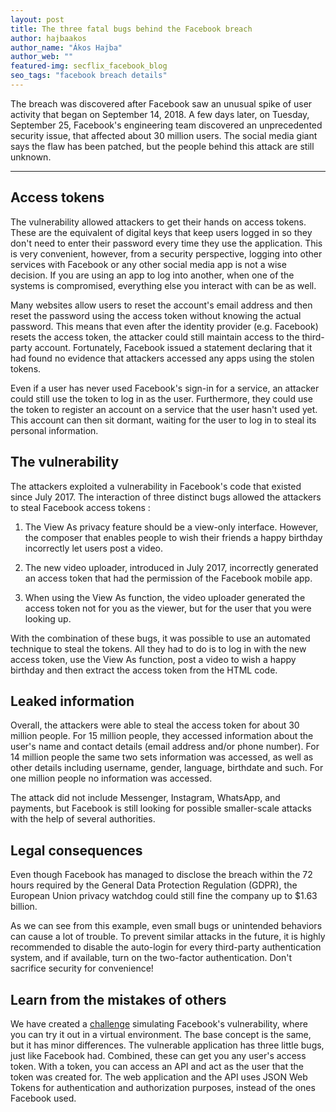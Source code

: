 ```yaml
---
layout: post
title: The three fatal bugs behind the Facebook breach 
author: hajbaakos
author_name: "Ákos Hajba"
author_web: ""
featured-img: secflix_facebook_blog
seo_tags: "facebook breach details"
---
```


The breach was discovered after Facebook saw an unusual spike of user activity that began on September 14, 2018. A few days later, on Tuesday, September 25, Facebook's engineering team discovered an unprecedented security issue, that affected about 30 million users. The social media giant says the flaw has been patched, but the people behind this attack are still unknown.

<!--excerpt-->

----

## Access tokens

The vulnerability allowed attackers to get their hands on access tokens. These are the equivalent of digital keys that keep users logged in so they don't need to enter their password every time they use the application. This is very convenient, however, from a security perspective, logging into other services with Facebook or any other social media app is not a wise decision. If you are using an app to log into another, when one of the systems is compromised, everything else you interact with can be as well.

Many websites allow users to reset the account's email address and then reset the password using the access token without knowing the actual password. This means that even after the identity provider (e.g. Facebook) resets the access token, the attacker could still maintain access to the third-party account. Fortunately, Facebook issued a statement declaring that it had found no evidence that attackers accessed any apps using the stolen tokens.

Even if a user has never used Facebook's sign-in for a service, an attacker could still use the token to log in as the user. Furthermore, they could use the token to register an account on a service that the user hasn't used yet. This account can then sit dormant, waiting for the user to log in to steal its personal information.

## The vulnerability

The attackers exploited a vulnerability in Facebook's code that existed since July 2017. The interaction of three distinct bugs allowed the attackers to steal Facebook access tokens :

 1. The View As privacy feature should be a view-only interface. However, the composer that enables people to wish their friends a happy birthday incorrectly let users post a video.

 2. The new video uploader, introduced in July 2017, incorrectly generated an access token that had the permission of the Facebook mobile app.

 3. When using the View As function, the video uploader generated the access token not for you as the viewer, but for the user that you were looking up.

With the combination of these bugs, it was possible to use an automated technique to steal the tokens. All they had to do is to log in with the new access token, use the View As function, post a video to wish a happy birthday and then extract the access token from the HTML code.

## Leaked information

Overall, the attackers were able to steal the access token for about 30 million people. For 15 million people, they accessed information about the user's name and contact details (email address and/or phone number). For 14 million people the same two sets information was accessed, as well as other details including username, gender, language, birthdate and such. For one million people no information was accessed.

The attack did not include Messenger, Instagram, WhatsApp, and payments, but Facebook is still looking for possible smaller-scale attacks with the help of several authorities.

## Legal consequences

Even though Facebook has managed to disclose the breach within the 72 hours required by the General Data Protection Regulation (GDPR), the European Union privacy watchdog could still fine the company up to $1.63 billion.

As we can see from this example, even small bugs or unintended behaviors can cause a lot of trouble. To prevent similar attacks in the future, it is highly recommended to disable the auto-login for every third-party authentication system, and if available, turn on the two-factor authentication. Don't sacrifice security for convenience!

## Learn from the mistakes of others 

We have created a [challenge](https://platform.avatao.com/challenges/f93766aa-0bfc-4aa1-b581-5bcd8d1e035d) simulating Facebook's vulnerability, where you can try it out in a virtual environment. The base concept is the same, but it has minor differences. The vulnerable application has three little bugs, just like Facebook had. Combined, these can get you any user's access token. With a token, you can access an API and act as the user that the token was created for. The web application and the API uses JSON Web Tokens for authentication and authorization purposes, instead of the ones Facebook used.
